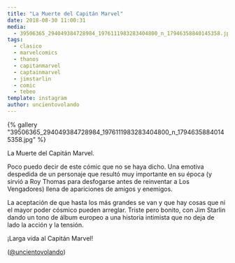 ```yaml
---
title: "La Muerte del Capitán Marvel"
date: 2018-08-30 11:00:31
media: 
  - 39506365_294049384728984_1976111983283404800_n_17946358840145358.jpg
tags: 
  - clasico
  - marvelcomics
  - thanos
  - capitanmarvel
  - captainmarvel
  - jimstarlin
  - comic
  - tebeo
template: instagram
author: uncientovolando
---
```


{% gallery "39506365_294049384728984_1976111983283404800_n_17946358840145358.jpg" %}

La Muerte del Capitán Marvel.

Poco puedo decir de este cómic que no se haya dicho. Una emotiva despedida de un personaje que resultó muy importante en su época (y sirvió a Roy Thomas para desfogarse antes de reinventar a Los Vengadores) llena de apariciones de amigos y enemigos.

La aceptación de que hasta los más grandes se van y que hay cosas que ni el mayor poder cósmico pueden arreglar. Triste pero bonito, con Jim Starlin dando un tono de álbum europeo a una historia intimista que no deja de lado la acción y la tensión.

¡Larga vida al Capitán Marvel!

([@uncientovolando](https://instagram.com/uncientovolando))
